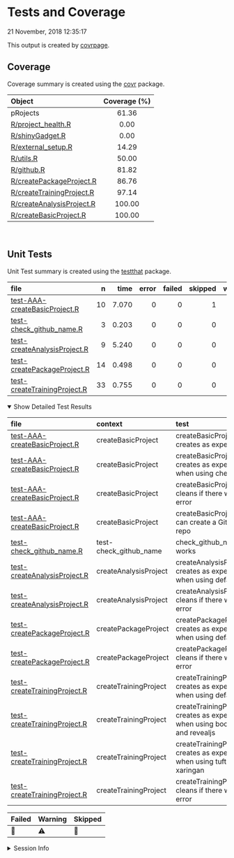Tests and Coverage
================
21 November, 2018 12:35:17

This output is created by
[covrpage](https://github.com/yonicd/covrpage).

## Coverage

Coverage summary is created using the
[covr](https://github.com/r-lib/covr)
package.

| Object                                                    | Coverage (%) |
| :-------------------------------------------------------- | :----------: |
| pRojects                                                  |    61.36     |
| [R/project\_health.R](../R/project_health.R)              |     0.00     |
| [R/shinyGadget.R](../R/shinyGadget.R)                     |     0.00     |
| [R/external\_setup.R](../R/external_setup.R)              |    14.29     |
| [R/utils.R](../R/utils.R)                                 |    50.00     |
| [R/github.R](../R/github.R)                               |    81.82     |
| [R/createPackageProject.R](../R/createPackageProject.R)   |    86.76     |
| [R/createTrainingProject.R](../R/createTrainingProject.R) |    97.14     |
| [R/createAnalysisProject.R](../R/createAnalysisProject.R) |    100.00    |
| [R/createBasicProject.R](../R/createBasicProject.R)       |    100.00    |

<br>

## Unit Tests

Unit Test summary is created using the
[testthat](https://github.com/r-lib/testthat)
package.

| file                                                                    |  n |  time | error | failed | skipped | warning | icon |
| :---------------------------------------------------------------------- | -: | ----: | ----: | -----: | ------: | ------: | :--- |
| [test-AAA-createBasicProject.R](testthat/test-AAA-createBasicProject.R) | 10 | 7.070 |     0 |      0 |       1 |       0 | 🔶    |
| [test-check\_github\_name.R](testthat/test-check_github_name.R)         |  3 | 0.203 |     0 |      0 |       0 |       0 |      |
| [test-createAnalysisProject.R](testthat/test-createAnalysisProject.R)   |  9 | 5.240 |     0 |      0 |       0 |       0 |      |
| [test-createPackageProject.R](testthat/test-createPackageProject.R)     | 14 | 0.498 |     0 |      0 |       0 |       0 |      |
| [test-createTrainingProject.R](testthat/test-createTrainingProject.R)   | 33 | 0.755 |     0 |      0 |       0 |       3 | ⚠️   |

<details open>

<summary> Show Detailed Test Results
</summary>

| file                                                                            | context                  | test                                                                         | status  |  n |  time | icon |
| :------------------------------------------------------------------------------ | :----------------------- | :--------------------------------------------------------------------------- | :------ | -: | ----: | :--- |
| [test-AAA-createBasicProject.R](testthat/test-AAA-createBasicProject.R#L16)     | createBasicProject       | createBasicProject() creates as expected                                     | PASS    |  7 | 6.025 |      |
| [test-AAA-createBasicProject.R](testthat/test-AAA-createBasicProject.R#L30)     | createBasicProject       | createBasicProject() creates as expected when using checkpoint               | SKIPPED |  1 | 0.001 | 🔶    |
| [test-AAA-createBasicProject.R](testthat/test-AAA-createBasicProject.R#L48_L52) | createBasicProject       | createBasicProject() cleans if there was an error                            | PASS    |  1 | 0.012 |      |
| [test-AAA-createBasicProject.R](testthat/test-AAA-createBasicProject.R#L70)     | createBasicProject       | createBasicProject() can create a GitHub repo                                | PASS    |  1 | 1.032 |      |
| [test-check\_github\_name.R](testthat/test-check_github_name.R#L4)              | test-check\_github\_name | check\_github\_name works                                                    | PASS    |  3 | 0.203 |      |
| [test-createAnalysisProject.R](testthat/test-createAnalysisProject.R#L15)       | createAnalysisProject    | createAnalysisProject() creates as expected when using defaults              | PASS    |  8 | 5.228 |      |
| [test-createAnalysisProject.R](testthat/test-createAnalysisProject.R#L28_L33)   | createAnalysisProject    | createAnalysisProject() cleans if there was an error                         | PASS    |  1 | 0.012 |      |
| [test-createPackageProject.R](testthat/test-createPackageProject.R#L21)         | createPackageProject     | createPackageProject() creates as expected when using defaults               | PASS    | 13 | 0.492 |      |
| [test-createPackageProject.R](testthat/test-createPackageProject.R#L43_L47)     | createPackageProject     | createPackageProject() cleans if there was an error                          | PASS    |  1 | 0.006 |      |
| [test-createTrainingProject.R](testthat/test-createTrainingProject.R#L10_L12)   | createTrainingProject    | createTrainingProject() creates as expected when using defaults              | WARNING | 10 | 0.231 | ⚠️   |
| [test-createTrainingProject.R](testthat/test-createTrainingProject.R#L30_L33)   | createTrainingProject    | createTrainingProject() creates as expected when using bookdown and revealjs | WARNING | 11 | 0.266 | ⚠️   |
| [test-createTrainingProject.R](testthat/test-createTrainingProject.R#L51_L54)   | createTrainingProject    | createTrainingProject() creates as expected when using tufte and xaringan    | WARNING | 11 | 0.251 | ⚠️   |
| [test-createTrainingProject.R](testthat/test-createTrainingProject.R#L71_L77)   | createTrainingProject    | createTrainingProject() cleans if there was an error                         | PASS    |  1 | 0.007 |      |

| Failed | Warning | Skipped |
| :----- | :------ | :------ |
| 🛑      | ⚠️      | 🔶       |

</details>

<details>

<summary> Session Info
</summary>

| Field    | Value                         |                                                                                                                                                                                                              |
| :------- | :---------------------------- | ------------------------------------------------------------------------------------------------------------------------------------------------------------------------------------------------------------ |
| Version  | R version 3.5.1 (2017-01-27)  |                                                                                                                                                                                                              |
| Platform | x86\_64-pc-linux-gnu (64-bit) | <a href="https://travis-ci.org/lockedata/pRojects/jobs/457917298" target="_blank"><span title="Built on Travis">![](https://github.com/yonicd/covrpage/blob/master/inst/logo/travis.png?raw=true)</span></a> |
| Running  | Ubuntu 14.04.5 LTS            |                                                                                                                                                                                                              |
| Language | en\_US                        |                                                                                                                                                                                                              |
| Timezone | UTC                           |                                                                                                                                                                                                              |

| Package  | Version |
| :------- | :------ |
| testthat | 2.0.1   |
| covr     | 3.2.1   |
| covrpage | 0.0.66  |

</details>

<!--- Final Status : skipped/warning --->
